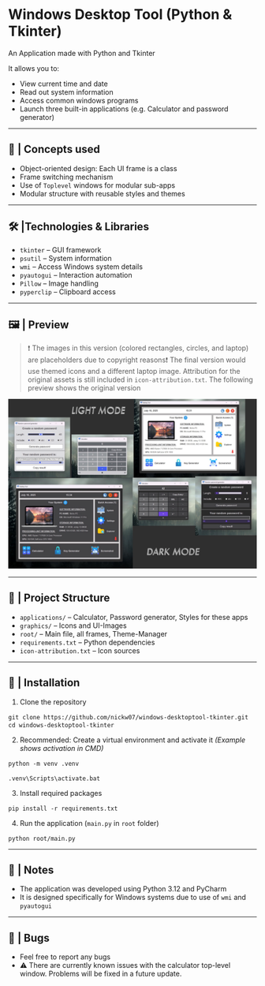 # Windows Desktop Tool (Python & Tkinter)

An Application made with Python and Tkinter

It allows you to:
- View current time and date
- Read out system information
- Access common windows programs
- Launch three built-in applications (e.g. Calculator and password generator)

---

## 🧠 | Concepts used
- Object-oriented design: Each UI frame is a class
- Frame switching mechanism
- Use of `Toplevel` windows for modular sub-apps
- Modular structure with reusable styles and themes

---

## 🛠️ |Technologies & Libraries

- `tkinter` – GUI framework
- `psutil` – System information
- `wmi` – Access Windows system details
- `pyautogui` – Interaction automation
- `Pillow` – Image handling
- `pyperclip` – Clipboard access

---

## 🖼️ | Preview

> ❗ The images in this version (colored rectangles, circles, and laptop) are placeholders due to copyright reasons❗
> The final version would use themed icons and a different laptop image.
> Attribution for the original assets is still included in `icon-attribution.txt`.
> The following preview shows the original version

![screenshot](graphics/github-project-preview.png)

---
## 📁 | Project Structure

- `applications/` – Calculator, Password generator, Styles for these apps
- `graphics/` – Icons and UI-Images
- `root/` – Main file, all frames, Theme-Manager
- `requirements.txt` – Python dependencies
- `icon-attribution.txt` – Icon sources

---

## 🚀 | Installation

1. Clone the repository
```
git clone https://github.com/nickw07/windows-desktoptool-tkinter.git
cd windows-desktoptool-tkinter
```

2. Recommended: Create a virtual environment and activate it *(Example shows activation in CMD)*
```
python -m venv .venv
```
```
.venv\Scripts\activate.bat
```

3. Install required packages
```
pip install -r requirements.txt
```

4. Run the application (`main.py` in `root` folder)
```
python root/main.py
```

---

## 📒 | Notes

- The application was developed using Python 3.12 and PyCharm
- It is designed specifically for Windows systems due to use of `wmi` and `pyautogui`

---

## 🐛 | Bugs
- Feel free to report any bugs
- ⚠️ There are currently known issues with the calculator top-level window. Problems will be fixed in a future update.
